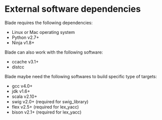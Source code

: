 # External software dependencies

Blade requires the following dependencies:

* Linux or Mac operating system
* Python v2.7+
* Ninja v1.8+

Blade can also work with the following software:

* ccache v3.1+
* distcc

Blade maybe need the following softwares to build specific type of targets:

* gcc v4.0+
* jdk v1.6+
* scala v2.10+
* swig v2.0+ (required for swig_library)
* flex v2.5+ (required for lex_yacc)
* bison v2.1+ (required for lex_yacc)
